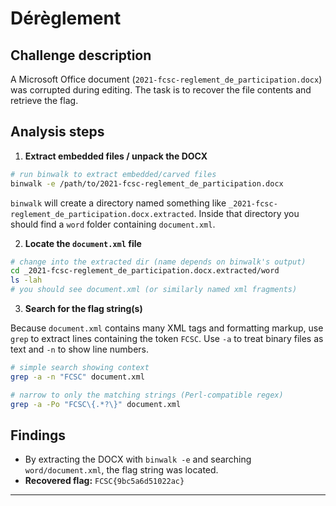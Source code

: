 # Dérèglement

## Challenge description

A Microsoft Office document (`2021-fcsc-reglement_de_participation.docx`) was corrupted during editing. The task is to recover the file contents and retrieve the flag.

## Analysis steps

1. **Extract embedded files / unpack the DOCX**

```bash
# run binwalk to extract embedded/carved files
binwalk -e /path/to/2021-fcsc-reglement_de_participation.docx
```

`binwalk` will create a directory named something like `_2021-fcsc-reglement_de_participation.docx.extracted`. Inside that directory you should find a `word` folder containing `document.xml`.

2. **Locate the `document.xml` file**

```bash
# change into the extracted dir (name depends on binwalk's output)
cd _2021-fcsc-reglement_de_participation.docx.extracted/word
ls -lah
# you should see document.xml (or similarly named xml fragments)
```

3. **Search for the flag string(s)**

Because `document.xml` contains many XML tags and formatting markup, use `grep` to extract lines containing the token `FCSC`. Use `-a` to treat binary files as text and `-n` to show line numbers.

```bash
# simple search showing context
grep -a -n "FCSC" document.xml

# narrow to only the matching strings (Perl-compatible regex)
grep -a -Po "FCSC\{.*?\}" document.xml

```

## Findings

* By extracting the DOCX with `binwalk -e` and searching `word/document.xml`, the flag string was located.
* **Recovered flag:** `FCSC{9bc5a6d51022ac}`

---
